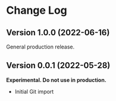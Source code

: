 # Change Log

## Version 1.0.0 (2022-06-16)

General production release.

## Version 0.0.1 (2022-05-28)

**Experimental. Do not use in production.**

* Initial Git import

